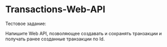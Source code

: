 # Transactions-Web-API
Тестовое задание:
 
Напишите Web API, позволяющее создавать и сохранять транзакции и получать ранее созданные транзакции по Id.
